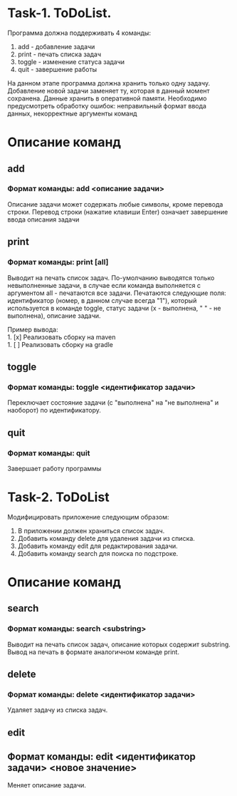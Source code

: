 # Task-1. ToDoList.
Программа должна поддерживать 4 команды:
1) add - добавление задачи
2) print - печать списка задач
3) toggle - изменение статуса задачи
4) quit - завершение работы

На данном этапе программа должна хранить только одну задачу. 
Добавление новой задачи заменяет ту, которая в данный момент сохранена. 
Данные хранить в оперативной памяти. 
Необходимо предусмотреть обработку ошибок: неправильный формат ввода данных, некорректные аргументы команд

# Описание команд

## add
### Формат команды: add <описание задачи>

Описание задачи может содержать любые символы, кроме перевода строки. Перевод строки (нажатие клавиши Enter) означает завершение ввода описания задачи

## print
### Формат команды: print [all]

Выводит на печать список задач. По-умолчанию выводятся только невыполненные задачи, в случае если команда выполняется с аргументом all - печатаются все задачи. Печатаются следующие поля: идентификатор (номер, в данном случае всегда "1"), который используется в команде toggle, статус задачи (x - выполнена, " " - не выполнена), описание задачи.

Пример вывода: </br>
1\. [x] Реализовать сборку на maven </br>
1\. [ ] Реализовать сборку на gradle

## toggle
### Формат команды: toggle <идентификатор задачи>

Переключает состояние задачи (с "выполнена" на "не выполнена" и наоборот) по идентификатору. 

## quit
### Формат команды: quit

Завершает работу программы

# Task-2. ToDoList

Модифицировать приложение следующим образом:
1) В приложении должен храниться список задач.
2) Добавить команду delete для удаления задачи из списка.
3) Добавить команду edit для редактирования задачи.
4) Добавить команду search для поиска по подстроке.

# Описание команд

## search
### Формат команды: search \<substring>

Выводит на печать список задач, описание которых содержит substring. Вывод на печать в формате аналогичном команде print.

## delete
### Формат команды: delete <идентификатор задачи>

Удаляет задачу из списка задач.

## edit
## Формат команды: edit <идентификатор задачи> <новое значение>

Меняет описание задачи. 
